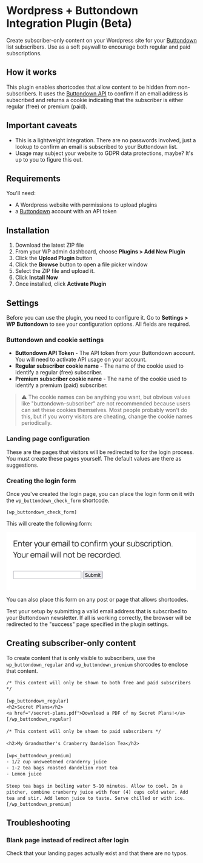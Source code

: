 # Wordpress + Buttondown Integration Plugin (Beta)

Create subscriber-only content on your Wordpress site for your [Buttondown](https://buttondown.com) list subscribers. Use as a soft paywall to encourage both regular and paid subscriptions.

## How it works

This plugin enables shortcodes that allow content to be hidden from non-subscribers. It uses the [Buttondown API](https://docs.buttondown.com/api-introduction) to confirm if an email address is subscribed and returns a cookie indicating that the subscriber is either regular (free) or premium (paid).

## Important caveats

- This is a lightweight integration. There are no passwords involved, just a lookup to confirm an email is subscribed to your Buttondown list.
- Usage may subject your website to GDPR data protections, maybe? It's up to you to figure this out.

## Requirements

You'll need:

- A Wordpress website with permissions to upload plugins
- a [Buttondown](https://buttondown.com) account with an API token

## Installation

1. Download the latest ZIP file
2. From your WP admin dashboard, choose **Plugins > Add New Plugin**
3. Click the **Upload Plugin** button
4. Click the **Browse** button to open a file picker window
5. Select the ZIP file and upload it.
6. Click **Install Now**
7. Once installed, click **Activate Plugin**

## Settings

Before you can use the plugin, you need to configure it. Go to **Settings > WP Buttondown** to see your configuration options. All fields are required.

### Buttondown and cookie settings

* **Buttondown API Token** - The API token from your Buttondown account. You will need to activate API usage on your account.
* **Regular subscriber cookie name** - The name of the cookie used to identify a regular (free) subscriber.
* **Premium subscriber cookie name** - The name of the cookie used to identify a premium (paid) subscriber.

> ⚠️ The cookie names can be anything you want, but obvious values like "buttondown-subscriber" are not recommended because users can set these cookies themselves. Most people probably won't do this, but if you worry visitors are cheating, change the cookie names periodically.

### Landing page configuration

These are the pages that visitors will be redirected to for the login process. You must create these pages yourself. The default values are there as suggestions.

### Creating the login form

Once you've created the login page, you can place the login form on it with the `wp_buttondown_check_form` shortcode.

```
[wp_buttondown_check_form]
```

This will create the following form:

<img src="./login-form-sample.png" style="max-width: 500px;" />

You can also place this form on any post or page that allows shortcodes.

Test your setup by submitting a valid email address that is subscribed to your Buttondown newsletter. If all is working correctly, the browser will be redirected to the "success" page specified in the plugin settings.

## Creating subscriber-only content

To create content that is only visible to subscribers, use the `wp_buttondown_regular` and `wp_buttondown_premium` shorcodes to enclose that content.

```
/* This content will only be shown to both free and paid subscribers */

[wp_buttondown_regular]
<h2>Secret Plans</h2>
<a href="/secret-plans.pdf">Download a PDF of my Secret Plans!</a>
[/wp_buttondown_regular]

/* This content will only be shown to paid subscribers */

<h2>My Grandmother's Cranberry Dandelion Tea</h2>

[wp<_buttondown_premium]
- 1/2 cup unsweetened cranderry juice
- 1-2 tea bags roasted dandelion root tea
- Lemon juice

Steep tea bags in boiling water 5-10 minutes. Allow to cool. In a pitcher, combine cranberry juice with four (4) cups cold water. Add tea and stir. Add lemon juice to taste. Serve chilled or with ice.
[/wp_buttondown_premium]

```

## Troubleshooting

### Blank page instead of redirect after login
Check that your landing pages actually exist and that there are no typos.
